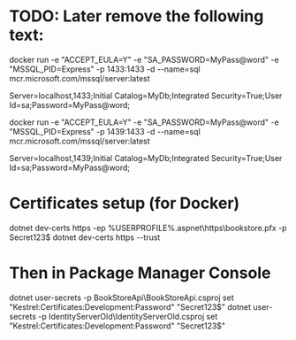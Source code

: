 # TODO: Later remove the following text:
docker run -e "ACCEPT_EULA=Y" -e "SA_PASSWORD=MyPass@word" -e "MSSQL_PID=Express" -p 1433:1433 -d --name=sql mcr.microsoft.com/mssql/server:latest

Server=localhost,1433;Initial Catalog=MyDb;Integrated Security=True;User Id=sa;Password=MyPass@word;

docker run -e "ACCEPT_EULA=Y" -e "SA_PASSWORD=MyPass@word" -e "MSSQL_PID=Express" -p 1439:1433 -d --name=sql mcr.microsoft.com/mssql/server:latest

Server=localhost,1439;Initial Catalog=MyDb;Integrated Security=True;User Id=sa;Password=MyPass@word;


# Certificates setup (for Docker)
dotnet dev-certs https -ep %USERPROFILE%\.aspnet\https\bookstore.pfx -p Secret123$
dotnet dev-certs https --trust

# Then in Package Manager Console
dotnet user-secrets -p BookStoreApi\BookStoreApi.csproj set "Kestrel:Certificates:Development:Password" "Secret123$"
dotnet user-secrets -p IdentityServerOld\IdentityServerOld.csproj set "Kestrel:Certificates:Development:Password" "Secret123$"